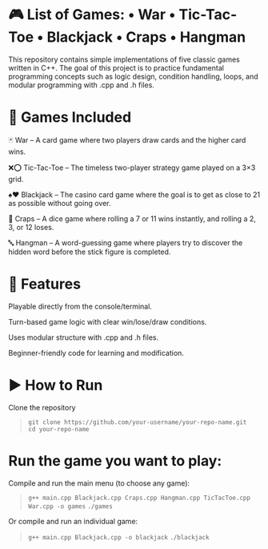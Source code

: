 # 🎮 List of Games: • War • Tic-Tac-Toe • Blackjack • Craps • Hangman

This repository contains simple implementations of five classic games written in C++.
The goal of this project is to practice fundamental programming concepts such as logic design, condition handling, loops, and modular programming with .cpp and .h files.

# 📂 Games Included

🃏 War – A card game where two players draw cards and the higher card wins.

❌⭕ Tic-Tac-Toe – The timeless two-player strategy game played on a 3×3 grid.

♠️♥️ Blackjack – The casino card game where the goal is to get as close to 21 as possible without going over.

🎲 Craps – A dice game where rolling a 7 or 11 wins instantly, and rolling a 2, 3, or 12 loses.

🔤 Hangman – A word-guessing game where players try to discover the hidden word before the stick figure is completed.

# 🚀 Features

Playable directly from the console/terminal.

Turn-based game logic with clear win/lose/draw conditions.

Uses modular structure with .cpp and .h files.

Beginner-friendly code for learning and modification.

# ▶️ How to Run

Clone the repository

>```git clone https://github.com/your-username/your-repo-name.git```  
>```cd your-repo-name```  


# Run the game you want to play:

Compile and run the main menu (to choose any game):
>```g++ main.cpp Blackjack.cpp Craps.cpp Hangman.cpp TicTacToe.cpp War.cpp -o games```
>```./games``` 

Or compile and run an individual game:
>```g++ main.cpp Blackjack.cpp -o blackjack```
>```./blackjack```

